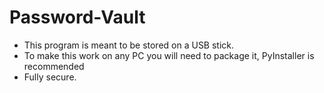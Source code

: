 # Password-Vault


- This program is meant to be stored on a USB stick.
- To make this work on any PC you will need to package it, PyInstaller is recommended
- Fully secure.



